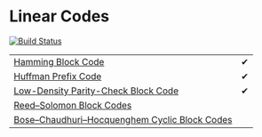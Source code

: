 # Linear Codes

[![Build Status](https://travis-ci.org/ItmoDreamTeam/linear-codes.svg?branch=master)](https://travis-ci.org/ItmoDreamTeam/linear-codes)

<table>
<tr>
    <td><a href="https://github.com/ItmoDreamTeam/linear-codes/blob/master/src/main/java/linearcodes/HammingCode.kt">Hamming Block Code</a></td>
    <td>✔</td>    
</tr>
<tr>
    <td><a href="https://github.com/ItmoDreamTeam/linear-codes/blob/master/src/main/java/linearcodes/HuffmanCode.kt">Huffman Prefix Code</a></td>
    <td>✔</td>    
</tr>
<tr>
    <td><a href="https://github.com/ItmoDreamTeam/linear-codes/blob/master/src/main/java/linearcodes/LdpcCode.kt">Low-Density Parity-Check Block Code</a></td>
    <td>✔</td>    
</tr>
<tr>
    <td><a href="https://github.com/ItmoDreamTeam/linear-codes/blob/master/src/main/java/linearcodes/ReedSolomonCode.kt">Reed–Solomon Block Codes</a></td>
    <td></td>    
</tr>
<tr>
    <td><a href="https://github.com/ItmoDreamTeam/linear-codes/blob/master/src/main/java/linearcodes/BchCode.kt">Bose–Chaudhuri–Hocquenghem Cyclic Block Codes</a></td>
    <td></td>    
</tr>
</table>
